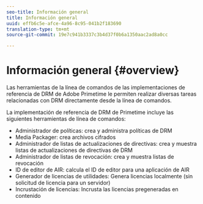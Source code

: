 ```yaml
---
seo-title: Información general
title: Información general
uuid: effb6c5e-afce-4a96-8c95-041b2f183690
translation-type: tm+mt
source-git-commit: 19e7c941b3337c3b4d37f0b6a1350aac2ad8a0cc

---
```



# Información general {#overview}

Las herramientas de la línea de comandos de las implementaciones de referencia de DRM de Adobe Primetime le permiten realizar diversas tareas relacionadas con DRM directamente desde la línea de comandos.

La implementación de referencia de DRM de Primetime incluye las siguientes herramientas de línea de comandos:

* Administrador de políticas: crea y administra políticas de DRM
* Media Packager: crea archivos cifrados
* Administrador de listas de actualizaciones de directivas: crea y muestra listas de actualizaciones de directivas de DRM
* Administrador de listas de revocación: crea y muestra listas de revocación
* ID de editor de AIR: calcula el ID de editor para una aplicación de AIR
* Generador de licencias de utilidades: Genera licencias localmente (sin solicitud de licencia para un servidor)
* Incrustación de licencias: Incrusta las licencias pregeneradas en contenido
